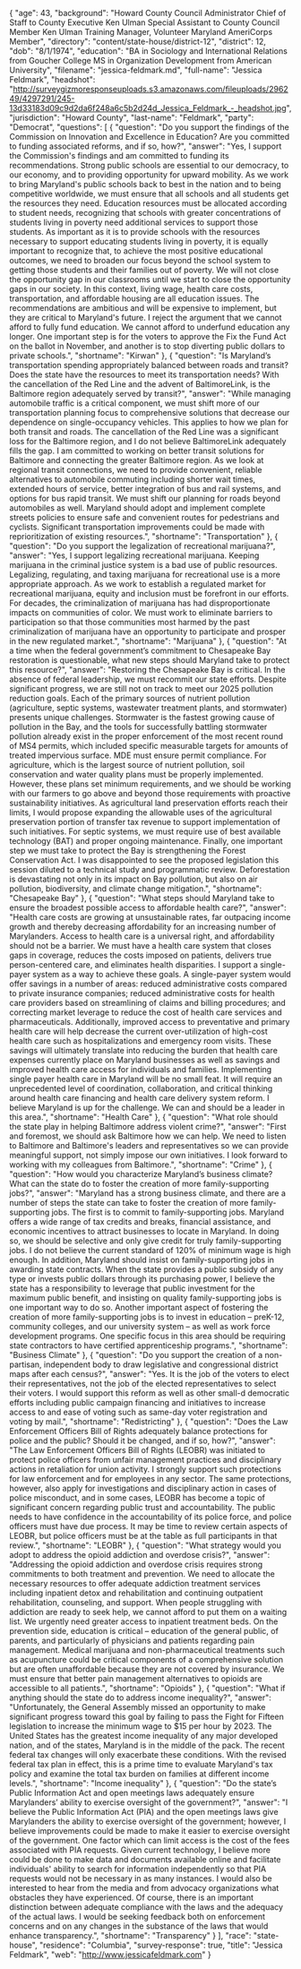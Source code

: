 {
  "age": 43,
  "background": "Howard County Council Administrator Chief of Staff to County Executive Ken Ulman Special Assistant to County Council Member Ken Ulman Training Manager, Volunteer Maryland AmeriCorps Member",
  "directory": "content/state-house/district-12",
  "district": 12,
  "dob": "8/1/1974",
  "education": "BA in Sociology and International Relations from Goucher College MS in Organization Development from American University",
  "filename": "jessica-feldmark.md",
  "full-name": "Jessica Feldmark",
  "headshot": "http://surveygizmoresponseuploads.s3.amazonaws.com/fileuploads/296249/4297291/245-13d33183d09c9d2da6f248a6c5b2d24d_Jessica_Feldmark_-_headshot.jpg",
  "jurisdiction": "Howard County",
  "last-name": "Feldmark",
  "party": "Democrat",
  "questions": [
    {
      "question": "Do you support the findings of the Commission on Innovation and Excellence in Education? Are you committed to funding associated reforms, and if so, how?",
      "answer": "Yes, I support the Commission's findings and am committed to funding its recommendations. Strong public schools are essential to our democracy, to our economy, and to providing opportunity for upward mobility. As we work to bring Maryland's public schools back to best in the nation and to being competitive worldwide, we must ensure that all schools and all students get the resources they need. Education resources must be allocated according to student needs, recognizing that schools with greater concentrations of students living in poverty need additional services to support those students. As important as it is to provide schools with the resources necessary to support educating students living in poverty, it is equally important to recognize that, to achieve the most positive educational outcomes, we need to broaden our focus beyond the school system to getting those students and their families out of poverty. We will not close the opportunity gap in our classrooms until we start to close the opportunity gaps in our society. In this context, living wage, health care costs, transportation, and affordable housing are all education issues. The recommendations are ambitious and will be expensive to implement, but they are critical to Maryland's future. I reject the argument that we cannot afford to fully fund education. We cannot afford to underfund education any longer. One important step is for the voters to approve the Fix the Fund Act on the ballot in November, and another is to stop diverting public dollars to private schools.",
      "shortname": "Kirwan"
    },
    {
      "question": "Is Maryland’s transportation spending appropriately balanced between roads and transit? Does the state have the resources to meet its transportation needs? With the cancellation of the Red Line and the advent of BaltimoreLink, is the Baltimore region adequately served by transit?",
      "answer": "While managing automobile traffic is a critical component, we must shift more of our transportation planning focus to comprehensive solutions that decrease our dependence on single-occupancy vehicles. This applies to how we plan for both transit and roads. The cancellation of the Red Line was a significant loss for the Baltimore region, and I do not believe BaltimoreLink adequately fills the gap. I am committed to working on better transit solutions for Baltimore and connecting the greater Baltimore region. As we look at regional transit connections, we need to provide convenient, reliable alternatives to automobile commuting including shorter wait times, extended hours of service, better integration of bus and rail systems, and options for bus rapid transit. We must shift our planning for roads beyond automobiles as well. Maryland should adopt and implement complete streets policies to ensure safe and convenient routes for pedestrians and cyclists. Significant transportation improvements could be made with reprioritization of existing resources.",
      "shortname": "Transportation"
    },
    {
      "question": "Do you support the legalization of recreational marijuana?",
      "answer": "Yes, I support legalizing recreational marijuana. Keeping marijuana in the criminal justice system is a bad use of public resources. Legalizing, regulating, and taxing marijuana for recreational use is a more appropriate approach. As we work to establish a regulated market for recreational marijuana, equity and inclusion must be forefront in our efforts. For decades, the criminalization of marijuana has had disproportionate impacts on communities of color. We must work to eliminate barriers to participation so that those communities most harmed by the past criminalization of marijuana have an opportunity to participate and prosper in the new regulated market.",
      "shortname": "Marijuana"
    },
    {
      "question": "At a time when the federal government’s commitment to Chesapeake Bay restoration is questionable, what new steps should Maryland take to protect this resource?",
      "answer": "Restoring the Chesapeake Bay is critical. In the absence of federal leadership, we must recommit our state efforts. Despite significant progress, we are still not on track to meet our 2025 pollution reduction goals. Each of the primary sources of nutrient pollution (agriculture, septic systems, wastewater treatment plants, and stormwater) presents unique challenges. Stormwater is the fastest growing cause of pollution in the Bay, and the tools for successfully battling stormwater pollution already exist in the proper enforcement of the most recent round of MS4 permits, which included specific measurable targets for amounts of treated impervious surface. MDE must ensure permit compliance. For agriculture, which is the largest source of nutrient pollution, soil conservation and water quality plans must be properly implemented. However, these plans set minimum requirements, and we should be working with our farmers to go above and beyond those requirements with proactive sustainability initiatives. As agricultural land preservation efforts reach their limits, I would propose expanding the allowable uses of the agricultural preservation portion of transfer tax revenue to support implementation of such initiatives. For septic systems, we must require use of best available technology (BAT) and proper ongoing maintenance. Finally, one important step we must take to protect the Bay is strengthening the Forest Conservation Act. I was disappointed to see the proposed legislation this session diluted to a technical study and programmatic review. Deforestation is devastating not only in its impact on Bay pollution, but also on air pollution, biodiversity, and climate change mitigation.",
      "shortname": "Chesapeake Bay"
    },
    {
      "question": "What steps should Maryland take to ensure the broadest possible access to affordable health care?",
      "answer": "Health care costs are growing at unsustainable rates, far outpacing income growth and thereby decreasing affordability for an increasing number of Marylanders. Access to health care is a universal right, and affordability should not be a barrier. We must have a health care system that closes gaps in coverage, reduces the costs imposed on patients, delivers true person-centered care, and eliminates health disparities. I support a single-payer system as a way to achieve these goals. A single-payer system would offer savings in a number of areas: reduced administrative costs compared to private insurance companies; reduced administrative costs for health care providers based on streamlining of claims and billing procedures; and correcting market leverage to reduce the cost of health care services and pharmaceuticals. Additionally, improved access to preventative and primary health care will help decrease the current over-utilization of high-cost health care such as hospitalizations and emergency room visits. These savings will ultimately translate into reducing the burden that health care expenses currently place on Maryland businesses as well as savings and improved health care access for individuals and families. Implementing single payer health care in Maryland will be no small feat. It will require an unprecedented level of coordination, collaboration, and critical thinking around health care financing and health care delivery system reform. I believe Maryland is up for the challenge. We can and should be a leader in this area.",
      "shortname": "Health Care"
    },
    {
      "question": "What role should the state play in helping Baltimore address violent crime?",
      "answer": "First and foremost, we should ask Baltimore how we can help. We need to listen to Baltimore and Baltimore's leaders and representatives so we can provide meaningful support, not simply impose our own initiatives. I look forward to working with my colleagues from Baltimore.",
      "shortname": "Crime"
    },
    {
      "question": "How would you characterize Maryland’s business climate? What can the state do to foster the creation of more family-supporting jobs?",
      "answer": "Maryland has a strong business climate, and there are a number of steps the state can take to foster the creation of more family-supporting jobs. The first is to commit to family-supporting jobs. Maryland offers a wide range of tax credits and breaks, financial assistance, and economic incentives to attract businesses to locate in Maryland. In doing so, we should be selective and only give credit for truly family-supporting jobs. I do not believe the current standard of 120% of minimum wage is high enough. In addition, Maryland should insist on family-supporting jobs in awarding state contracts. When the state provides a public subsidy of any type or invests public dollars through its purchasing power, I believe the state has a responsibility to leverage that public investment for the maximum public benefit, and insisting on quality family-supporting jobs is one important way to do so. Another important aspect of fostering the creation of more family-supporting jobs is to invest in education – preK-12, community colleges, and our university system – as well as work force development programs. One specific focus in this area should be requiring state contractors to have certified apprenticeship programs.",
      "shortname": "Business Climate"
    },
    {
      "question": "Do you support the creation of a non-partisan, independent body to draw legislative and congressional district maps after each census?",
      "answer": "Yes. It is the job of the voters to elect their representatives, not the job of the elected representatives to select their voters. I would support this reform as well as other small-d democratic efforts including public campaign financing and initiatives to increase access to and ease of voting such as same-day voter registration and voting by mail.",
      "shortname": "Redistricting"
    },
    {
      "question": "Does the Law Enforcement Officers Bill of Rights adequately balance protections for police and the public? Should it be changed, and if so, how?",
      "answer": "The Law Enforcement Officers Bill of Rights (LEOBR) was initiated to protect police officers from unfair management practices and disciplinary actions in retaliation for union activity. I strongly support such protections for law enforcement and for employees in any sector. The same protections, however, also apply for investigations and disciplinary action in cases of police misconduct, and in some cases, LEOBR has become a topic of significant concern regarding public trust and accountability. The public needs to have confidence in the accountability of its police force, and police officers must have due process. It may be time to review certain aspects of LEOBR, but police officers must be at the table as full participants in that review.",
      "shortname": "LEOBR"
    },
    {
      "question": "What strategy would you adopt to address the opioid addiction and overdose crisis?",
      "answer": "Addressing the opioid addiction and overdose crisis requires strong commitments to both treatment and prevention. We need to allocate the necessary resources to offer adequate addiction treatment services including inpatient detox and rehabilitation and continuing outpatient rehabilitation, counseling, and support. When people struggling with addiction are ready to seek help, we cannot afford to put them on a waiting list. We urgently need greater access to inpatient treatment beds. On the prevention side, education is critical – education of the general public, of parents, and particularly of physicians and patients regarding pain management. Medical marijuana and non-pharmaceutical treatments such as acupuncture could be critical components of a comprehensive solution but are often unaffordable because they are not covered by insurance. We must ensure that better pain management alternatives to opioids are accessible to all patients.",
      "shortname": "Opioids"
    },
    {
      "question": "What if anything should the state do to address income inequality?",
      "answer": "Unfortunately, the General Assembly missed an opportunity to make significant progress toward this goal by failing to pass the Fight for Fifteen legislation to increase the minimum wage to $15 per hour by 2023. The United States has the greatest income inequality of any major developed nation, and of the states, Maryland is in the middle of the pack. The recent federal tax changes will only exacerbate these conditions. With the revised federal tax plan in effect, this is a prime time to evaluate Maryland's tax policy and examine the total tax burden on families at different income levels.",
      "shortname": "Income inequality"
    },
    {
      "question": "Do the state’s Public Information Act and open meetings laws adequately ensure Marylanders’ ability to exercise oversight of the government?",
      "answer": "I believe the Public Information Act (PIA) and the open meetings laws give Marylanders the ability to exercise oversight of the government; however, I believe improvements could be made to make it easier to exercise oversight of the government. One factor which can limit access is the cost of the fees associated with PIA requests. Given current technology, I believe more could be done to make data and documents available online and facilitate individuals' ability to search for information independently so that PIA requests would not be necessary in as many instances. I would also be interested to hear from the media and from advocacy organizations what obstacles they have experienced. Of course, there is an important distinction between adequate compliance with the laws and the adequacy of the actual laws. I would be seeking feedback both on enforcement concerns and on any changes in the substance of the laws that would enhance transparency.",
      "shortname": "Transparency"
    }
  ],
  "race": "state-house",
  "residence": "Columbia",
  "survey-response": true,
  "title": "Jessica Feldmark",
  "web": "http://www.jessicafeldmark.com"
}
